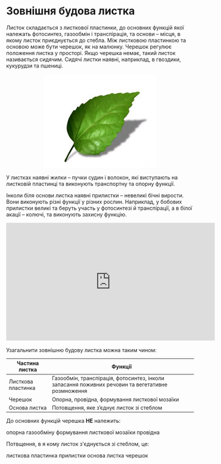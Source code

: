 # Зовнiшня будова листка

Листок складається з <span class="p1">листкової пластинки</span>, до основних функцiй якої належать фотосинтез, газообмiн i транспiрацiя, та основи – мiсця, в якому листок приєднується до стебла. Мiж листковою пластинкою та основою може бути <span class="p1">черешок</span>, як на малюнку. Черешок регулює положення листка у просторi. Якщо черешка немає, такий листок називається сидячим. Сидячi листки наявнi, наприклад, в гвоздики, кукурудзи та пшеницi.

<div align="center">
<img src="1.png" width="300"/>
</div>

У листках наявнi <span class="p1">жилки</span> – пучки судин i волокон, якi виступають на листковiй пластинцi та виконують транспортну та опорну функцiї.

Iнколи бiля основи листка наявнi <span class="p1">прилистки</span> – невеликi бiчнi вирости. Вони виконують рiзнi функцiї у рiзних рослин. Наприклад, у бобових прилистки великi та беруть участь у фотосинтезi й транспiрацiї, а в бiлої акацiї – колючi, та виконують захисну функцiю.


<div class="fluidMedia">
<iframe align="center" width="560" height="315" src="https://www.youtube.com/embed/Ur3Jet9heSE" frameborder="0" allowfullscreen></iframe>
</div>
<div class="popup">
</div>

<br>
Узагальнити зовнiшню будову листка можна таким чином:

| Частина листка | Функцiї |
| -- | -- |
| Листкова пластинка | Газообмiн, транспiрацiя, фотосинтез, iнколи запасання поживних речовин та вегетативне розмноження |
| Черешок | Опорна, провiдна, формування листкової мозаїки|
| Основа листка | Потовщення, яке з’єднує листок зi стеблом|


<quiz>
<question text="">
    <p>До основних функцій черешка <b>НЕ</b> належить:</p>
    <answer>опорна</answer>
    <answer correct>газообміну </answer>
    <answer>формування листкової мозаїки</answer>
    <answer>провідна</answer>
</question>
<question>
    <p>Потвщення, в я кому листок з'єднується зі стеблом, це:</p>
    <answer>листкова пластинка</answer>
    <answer> прилистки</answer>
    <answer correct>основа листка</answer>
    <answer>черешок</answer>
</question>
</quiz>
